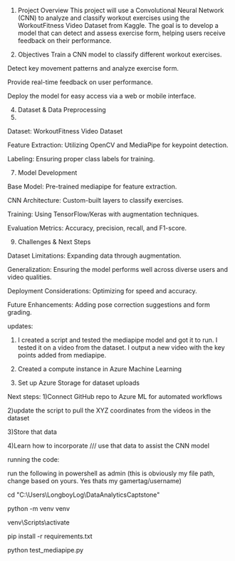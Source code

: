 1. Project Overview
This project will use a Convolutional Neural Network (CNN) to analyze and classify workout exercises using the WorkoutFitness Video Dataset from Kaggle. The goal is to develop a model that can detect and assess exercise form, helping users receive feedback on their performance.

2. Objectives
Train a CNN model to classify different workout exercises.

Detect key movement patterns and analyze exercise form.

Provide real-time feedback on user performance.

Deploy the model for easy access via a web or mobile interface.


4. Dataset & Data Preprocessing
5. 
Dataset: WorkoutFitness Video Dataset

Feature Extraction: Utilizing OpenCV and MediaPipe for keypoint detection.

Labeling: Ensuring proper class labels for training.


7. Model Development
   
Base Model: Pre-trained mediapipe for feature extraction.

CNN Architecture: Custom-built layers to classify exercises.

Training: Using TensorFlow/Keras with augmentation techniques.

Evaluation Metrics: Accuracy, precision, recall, and F1-score.

9. Challenges & Next Steps
    
Dataset Limitations: Expanding data through augmentation.

Generalization: Ensuring the model performs well across diverse users and video qualities.

Deployment Considerations: Optimizing for speed and accuracy.

Future Enhancements: Adding pose correction suggestions and form grading.


updates:

1) I created a script and tested the mediapipe model and got it to run. I tested it on a video from the dataset. I output a new video with the key points added from mediapipe. 
   
2) Created a compute instance in Azure Machine Learning
   
3) Set up Azure Storage for dataset uploads

  
Next steps: 
1)Connect GitHub repo to Azure ML for automated workflows

2)update the script to pull the XYZ coordinates from the videos in the dataset 

3)Store that data

4)Learn how to incorporate /// use that data to assist the CNN model 


running the code: 

run the following in powershell as admin (this is obviously my file path, change based on yours. Yes thats my gamertag/username)

cd "C:\Users\LongboyLog\DataAnalyticsCaptstone"

python -m venv venv

venv\Scripts\activate

pip install -r requirements.txt

python test_mediapipe.py

